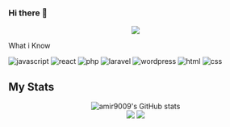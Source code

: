 ### Hi there 👋

<!--
**amir9009/amir9009** is a ✨ _special_ ✨ repository because its `README.md` (this file) appears on your GitHub profile.

Here are some ideas to get you started:

- 🔭 I’m currently working on ...
- 🌱 I’m currently learning ...
- 👯 I’m looking to collaborate on ...
- 🤔 I’m looking for help with ...
- 💬 Ask me about ...
- 📫 How to reach me: ...
- 😄 Pronouns: ...
- ⚡ Fun fact: ...
-->

<p align="center">
<img src="https://www.google.com/url?sa=i&url=https%3A%2F%2Fdev.to%2Ftechnologytrenz%2F7-top-reactjs-development-tips-to-build-an-awesome-website-3md1&psig=AOvVaw0P-aihl-5U6sUWbJMaCLaX&ust=1631200501526000&source=images&cd=vfe&ved=0CAsQjRxqFwoTCMjCmcfV7_ICFQAAAAAdAAAAABAD">
</img>
</p>

<p> What i Know</p>

![javascript](https://img.icons8.com/dusk/64/000000/javascript-logo.png)
![react](https://img.icons8.com/officel/64/000000/react.png)
![php](https://www.google.com/url?sa=i&url=https%3A%2F%2Fcommons.wikimedia.org%2Fwiki%2FFile%3APHP-logo.svg&psig=AOvVaw29BNejsQiDw7fm8WWRmjIo&ust=1631200166431000&source=images&cd=vfe&ved=0CAsQjRxqFwoTCLjQkKfU7_ICFQAAAAAdAAAAABAD)
![laravel](https://www.google.com/url?sa=i&url=https%3A%2F%2Fcommons.wikimedia.org%2Fwiki%2FFile%3ALaravel.svg&psig=AOvVaw0n9PxWM6cbwMgRr7UODnwT&ust=1631200246376000&source=images&cd=vfe&ved=0CAsQjRxqFwoTCPDqms3U7_ICFQAAAAAdAAAAABAD)
![wordpress](https://www.google.com/url?sa=i&url=https%3A%2F%2Fen.m.wikipedia.org%2Fwiki%2FFile%3AWordpress_Blue_logo.png&psig=AOvVaw3THwIbx8vxBt32_IsimCWK&ust=1631200306130000&source=images&cd=vfe&ved=0CAsQjRxqFwoTCNjnnenU7_ICFQAAAAAdAAAAABAD)
![html](https://img.icons8.com/color/64/000000/html-5--v1.png)
![css](https://img.icons8.com/color/64/000000/css3.png)

## My Stats
<!-- ![Top Langs](https://github-readme-stats.vercel.app/api?username=simorgh77&show_icons=true&include_all_commits=true&theme=monokai)
![mattn's github stats](https://github-readme-stats.vercel.app/api/top-langs/?username=simorgh77&layout=compact&theme=monokai&langs_count=12) -->

<p align="center">
  <img src="https://github-readme-stats.vercel.app/api?username=amir9009&show_icons=true&include_all_commits=true&theme=monokai" alt="amir9009's GitHub stats" /><br />
  <img src="https://github-readme-streak-stats.herokuapp.com/?user=amir9009&theme=monokai"/>
  <img src="https://github-readme-stats.vercel.app/api/top-langs/?username=amir9009&layout=compact&theme=monokai&langs_count=12"/>
</p>
